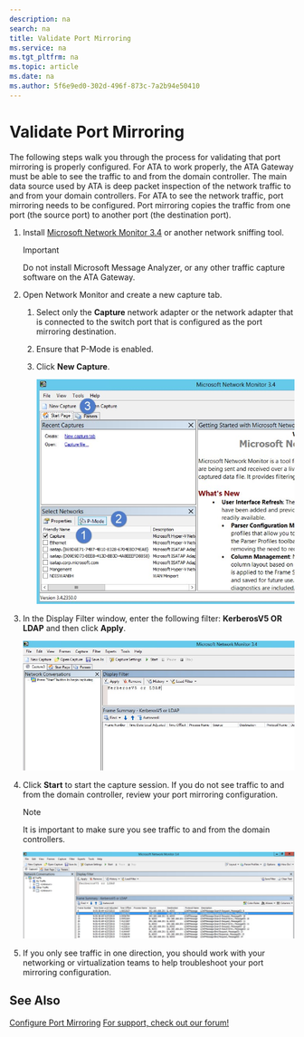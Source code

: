 ```yaml
---
description: na
search: na
title: Validate Port Mirroring
ms.service: na
ms.tgt_pltfrm: na
ms.topic: article
ms.date: na
ms.author: 5f6e9ed0-302d-496f-873c-7a2b94e50410
---
```

# Validate Port Mirroring
The following steps walk you through the process for validating that port mirroring is properly configured. For ATA to work properly, the ATA Gateway must be able to see the traffic to and from the domain controller. The main data source used by ATA is deep packet inspection of the network traffic to and from your domain controllers. For ATA to see the network traffic, port mirroring needs to be configured. Port mirroring copies the traffic from one port (the source port) to another port (the destination port).

1. Install [Microsoft Network Monitor 3.4](http://www.microsoft.com/download/details.aspx?id=4865) or another network sniffing tool.

   > [!IMPORTANT]
   > Do not install Microsoft Message Analyzer, or any other traffic capture software on the ATA Gateway.

2. Open Network Monitor and create a new capture tab.

   1. Select only the **Capture** network adapter or the network adapter that is connected to the switch port that is configured as the port mirroring destination.

   2. Ensure that P-Mode is enabled.

   3. Click **New Capture**.

      ![](../Image/ATA_Port_Mirroring_Capture.jpg)

3. In the Display Filter window, enter the following filter: **KerberosV5 OR LDAP** and then click **Apply**.

   ![](../Image/ATA_Port_Mirroring_filter_settings.jpg)

4. Click **Start** to start the capture session. If you do not see traffic to and from the domain controller, review your port mirroring configuration.

   > [!NOTE]
   > It is important to make sure you see traffic to and from the domain controllers.
   > 
   > ![](../Image/ATA_Port_Mirroring_Capture_traffic.jpg)

5. If you only see traffic in one direction, you should work with your networking or virtualization teams to help troubleshoot your port mirroring configuration.

## See Also
[Configure Port Mirroring](../Topic/Configure_Port_Mirroring.md)
[For support, check out our forum!](https://social.technet.microsoft.com/Forums/security/en-US/home?forum=mata)

